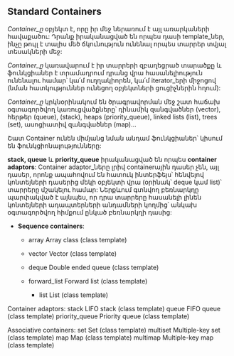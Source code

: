 ## Standard Containers
*Container_ը* օբյեկտ է, որը իր մեջ ներառում է այլ առարկաների հավաքածու: Դրանք իրականացված են որպես դասի template_ներ, ինչը թույլ է տալիս մեծ ճկունություն ունենալ որպես տարրեր տվյալ տեսակների մեջ:

*Container_ը* կառավարում է իր տարրերի զբաղեցրած տարածքը և ֆունկցիաներ է տրամադրում դրանց վրա հասանելիություն ունենալու համար՝ կա՛մ ուղղակիորեն, կա՛մ iterator_երի միջոցով (նման հատկություններ ունեցող օբյեկտների ցուցիչներին հղում):

*Container_ը* կրկնօրինակում են ծրագրավորման մեջ շատ հաճախ օգտագործվող կառուցվածքները՝ դինամիկ զանգվածներ (vector), հերթեր (queue), (stack), heaps (priority_queue), linked lists (list), trees (set), ասոցիատիվ զանգվածներ (map)...

Շատ Container ունեն միմյանց նման անդամ ֆունկցիաներ՝ կիսում են ֆունկցիոնալությունները:

**stack, queue** և **priority_queue** իրականացված են որպես **container adaptors**: Container adaptor_ները լրիվ containerային դասեր չեն, այլ դասեր, որոնք ապահովում են հատուկ ինտերֆեյս՝ հենվելով կոնտեյների դասերից մեկի օբյեկտի վրա (օրինակ՝ deque կամ list)՝ տարրերը մշակելու համար: Ներքևում գտնվող բեռնարկղը պարփակված է այնպես, որ դրա տարրերը հասանելի լինեն կոնտեյների ադապտերների անդամների կողմից՝ անկախ օգտագործվող հիմքում ընկած բեռնարկղի դասից:

- **Sequence containers**:

    - array	Array class (class template)

    - vector Vector (class template)
 
    - deque	Double ended queue (class template)
 
    - forward_list Forward list (class template)

        - list List (class template)

Container adaptors:
stack	LIFO stack (class template)
queue	FIFO queue (class template)
priority_queue	Priority queue (class template)

Associative containers:
set	Set (class template)
multiset	Multiple-key set (class template)
map	Map (class template)
multimap	Multiple-key map (class template)